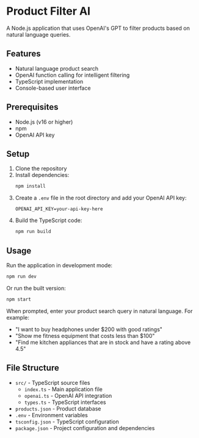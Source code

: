 # Product Filter AI

A Node.js application that uses OpenAI's GPT to filter products based on natural language queries.

## Features

- Natural language product search
- OpenAI function calling for intelligent filtering
- TypeScript implementation
- Console-based user interface

## Prerequisites

- Node.js (v16 or higher)
- npm
- OpenAI API key

## Setup

1. Clone the repository
2. Install dependencies:
   ```bash
   npm install
   ```
3. Create a `.env` file in the root directory and add your OpenAI API key:
   ```
   OPENAI_API_KEY=your-api-key-here
   ```
4. Build the TypeScript code:
   ```bash
   npm run build
   ```

## Usage

Run the application in development mode:
```bash
npm run dev
```

Or run the built version:
```bash
npm start
```

When prompted, enter your product search query in natural language. For example:
- "I want to buy headphones under $200 with good ratings"
- "Show me fitness equipment that costs less than $100"
- "Find me kitchen appliances that are in stock and have a rating above 4.5"

## File Structure

- `src/` - TypeScript source files
  - `index.ts` - Main application file
  - `openai.ts` - OpenAI API integration
  - `types.ts` - TypeScript interfaces
- `products.json` - Product database
- `.env` - Environment variables
- `tsconfig.json` - TypeScript configuration
- `package.json` - Project configuration and dependencies 